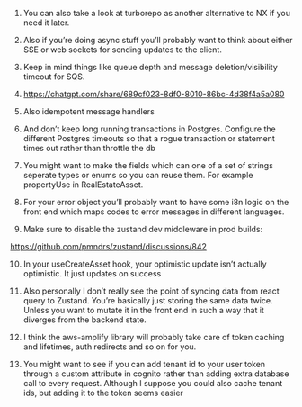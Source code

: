 1. You can also take a look at turborepo as another alternative to NX if you need it later.

2. Also if you’re doing async stuff you’ll probably want to think about either SSE or web sockets for sending updates to the client.

3. Keep in mind things like queue depth and message deletion/visibility timeout for SQS.

4. https://chatgpt.com/share/689cf023-8df0-8010-86bc-4d38f4a5a080

5. Also idempotent message handlers

6. And don’t keep long running transactions in Postgres. Configure the different Postgres timeouts so that a rogue transaction or statement times out rather than throttle the db

7. You might want to make the fields which can one of a set of strings seperate types or enums so you can reuse them. For example propertyUse in RealEstateAsset.

8. For your error object you’ll probably want to have some i8n logic on the front end which maps codes to error messages in different languages.

9. Make sure to disable the zustand dev middleware in prod builds:

https://github.com/pmndrs/zustand/discussions/842

10. In your useCreateAsset hook, your optimistic update isn’t actually optimistic. It just updates on success

11. Also personally I don’t really see the point of syncing data from react query to Zustand. You’re basically just storing the same data twice. Unless you want to mutate it in the front end in such a way that it diverges from the backend state.

12. I think the aws-amplify library will probably take care of token caching and lifetimes, auth redirects and so on for you.

13. You might want to see if you can add tenant id to your user token through a custom attribute in cognito rather than adding  extra database call to every request. Although I suppose you could also cache tenant ids, but adding it to the token seems easier
